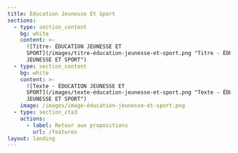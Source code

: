 ```yaml
---
title: Éducation Jeunesse Et Sport
sections:
  - type: section_content
    bg: white
    content: >-
      ![Titre- ÉDUCATION JEUNESSE ET
      SPORT](/images/titre-éducation-jeunesse-et-sport.png "Titre - ÉDUCATION
      JEUNESSE ET SPORT")
  - type: section_content
    bg: white
    content: >-
      ![Texte - ÉDUCATION JEUNESSE ET
      SPORT](/images/texte-éducation-jeunesse-et-sport.png "Texte - ÉDUCATION
      JEUNESSE ET SPORT")
    image: /images/image-éducation-jeunesse-et-sport.png
  - type: section_cta3
    actions:
      - label: Retour aux propositions
        url: /features
layout: landing
---
```

